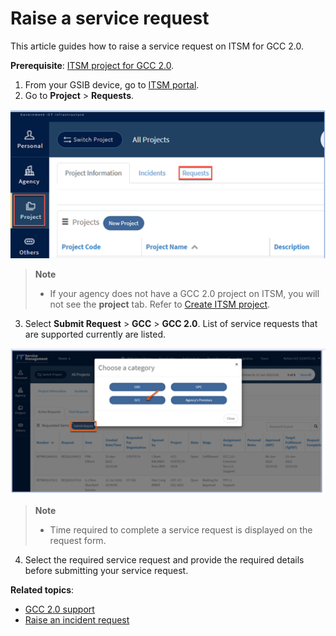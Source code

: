 # Raise a service request
This article guides how to raise a service request on ITSM for GCC 2.0.

**Prerequisite**: [ITSM project for GCC 2.0](support/create-itsm-project).

1. From your GSIB device, go to [ITSM portal](https://itsm.sgnet.gov.sg/sp3).
1. Go to **Project** > **Requests**.

![raise service request on ITSM project](../images/itsm-projects-page-for-sr.png)

> **Note**
>- If your agency does not have a GCC 2.0 project on ITSM, you will not see the **project** tab. Refer to [Create ITSM project](support/create-itsm-project).

3. Select **Submit Request** > **GCC** > **GCC 2.0**. List of service requests that are supported currently are listed.

![select service request on ITSM](../images/sr-creation.png)

> **Note**
>- Time required to complete a service request is displayed on the request form.

4. Select the required service request and provide the required details before submitting your service request.

**Related topics**:
- [GCC 2.0 support](https://docs.developer.tech.gov.sg/docs/overview-of-gcc-version-2/#/support)
- [Raise an incident request](support/raise-an-incident-request)
